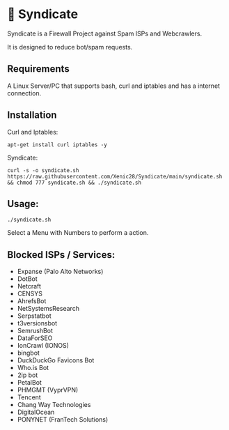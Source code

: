 # 🚀 Syndicate
Syndicate is a Firewall Project against Spam ISPs and Webcrawlers. 

It is designed to reduce bot/spam requests.
## Requirements
A Linux Server/PC that supports bash, curl and iptables and has a internet connection.

## Installation
Curl and Iptables:

```apt-get install curl iptables -y```

Syndicate: 

```curl -s -o syndicate.sh https://raw.githubusercontent.com/Xenic28/Syndicate/main/syndicate.sh && chmod 777 syndicate.sh && ./syndicate.sh```

## Usage:
```./syndicate.sh```

Select a Menu with Numbers to perform a action.

## Blocked ISPs / Services:
- Expanse (Palo Alto Networks) 
- DotBot 
- Netcraft
- CENSYS
- AhrefsBot
- NetSystemsResearch
- Serpstatbot
- t3versionsbot
- SemrushBot
- DataForSEO
- IonCrawl (IONOS)
- bingbot
- DuckDuckGo Favicons Bot
- Who.is Bot
- 2ip bot
- PetalBot
- PHMGMT (VyprVPN)
- Tencent
- Chang Way Technologies
- DigitalOcean
- PONYNET (FranTech Solutions)
